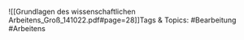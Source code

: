 
![[Grundlagen des wissenschaftlichen Arbeitens_Groß_141022.pdf#page=28]]Tags & Topics:
   #Bearbeitung
   #Arbeitens